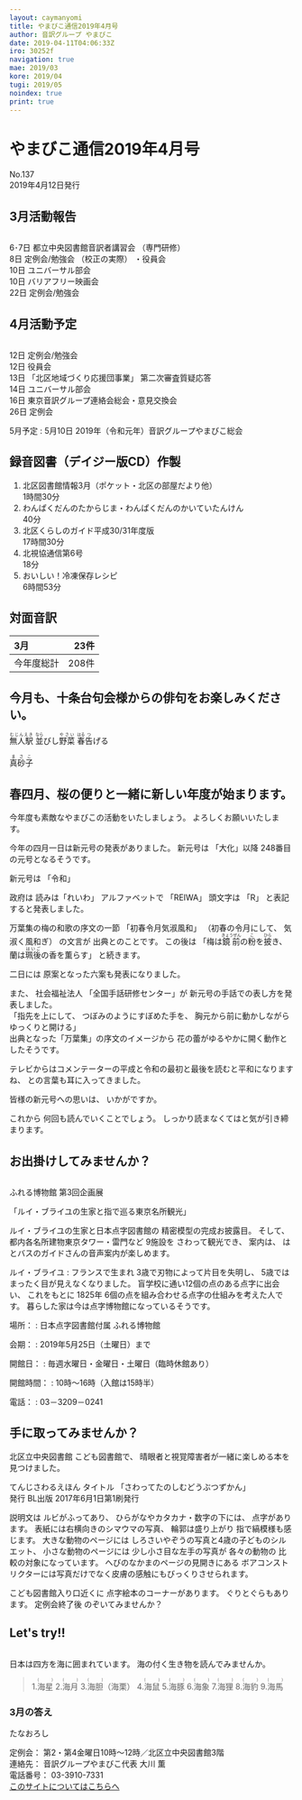 ```yaml
---
layout: caymanyomi
title: やまびこ通信2019年4月号
author: 音訳グループ やまびこ
date: 2019-04-11T04:06:33Z
iro: 30252f
navigation: true
mae: 2019/03
kore: 2019/04
tugi: 2019/05
noindex: true
print: true
---
```


# <span data-dur="3.945" data-begin="2.050" id="xmri_0001">やまびこ通信2019年4月号</span>

<span data-dur="2.559" data-begin="5.995" id="xmri_0002">No.137</span>  
<span data-dur="3.818" data-begin="8.554" id="xmri_0003">2019年4月12日発行</span>

## <span data-dur="2.61" data-begin="17.179" id="xmri_0006">3月活動報告</span>

<img class="migi" src="media/04/cut1.png" alt="" />

<span data-dur="1.396" data-begin="19.789" id="xmri_0007">6･7日</span>
<span data-dur="3.392" data-begin="21.185" id="xmri_0008">都立中央図書館音訳者講習会</span>
<span data-dur="1.562" data-begin="24.577" id="xmri_0009">（専門研修）</span>  
<span data-dur="0.978" data-begin="27.489" id="xmri_000B">8日</span>
<span data-dur="2.228" data-begin="28.467" id="xmri_000C">定例会/勉強会</span>
<span data-dur="1.596" data-begin="30.695" id="xmri_000D">（校正の実際）</span>
<span data-dur="2.213" data-begin="32.291" id="xmri_000E">・役員会</span>  
<span data-dur="0.961" data-begin="34.504" id="xmri_000F">10日</span>
<span data-dur="2.626" data-begin="35.465" id="xmri_0010">ユニバーサル部会</span>  
<span data-dur="0.961" data-begin="38.091" id="xmri_0011">10日</span>
<span data-dur="2.741" data-begin="39.052" id="xmri_0012">バリアフリー映画会</span>  
<span data-dur="1.366" data-begin="41.793" id="xmri_0013">22日</span>
<span data-dur="3.778" data-begin="43.159" id="xmri_0014">定例会/勉強会</span>

## <span data-dur="2.428" data-begin="46.937" id="xmri_0015">4月活動予定</span>

<img class="migi" src="media/04/cut2.png" alt="" />

<span data-dur="1.216" data-begin="49.365" id="xmri_0016">12日</span>
<span data-dur="3.078" data-begin="50.581" id="xmri_0017">定例会/勉強会</span>   
<span data-dur="1.217" data-begin="53.659" id="xmri_0018">12日</span>
<span data-dur="2.213" data-begin="54.876" id="xmri_0019">役員会</span>  
<span data-dur="1.332" data-begin="57.089" id="xmri_001A">13日</span>
<span data-dur="2.622" data-begin="58.421" id="xmri_001B">「北区地域づくり応援団事業」</span>
<span data-dur="3.584" data-begin="61.043" id="xmri_001C">第二次審査質疑応答</span>  
<span data-dur="1.174" data-begin="64.627" id="xmri_001D">14日</span>
<span data-dur="2.625" data-begin="65.801" id="xmri_001E">ユニバーサル部会</span>  
<span data-dur="1.337" data-begin="68.426" id="xmri_001F">16日</span>
<span data-dur="5.157" data-begin="69.763" id="xmri_0020">東京音訳グループ連絡会総会・意見交換会</span>  
<span data-dur="1.495" data-begin="74.920" id="xmri_0021">26日</span>
<span data-dur="2.089" data-begin="76.415" id="xmri_0022">定例会</span>

<span data-dur="2.022" data-begin="78.504" id="xmri_0023">5月予定</span>
: <span data-dur="1.452" data-begin="80.526" id="xmri_0024">5月10日</span> <span data-dur="1.579" data-begin="81.978" id="xmri_0025">2019年</span><span data-dur="1.443" data-begin="83.557" id="xmri_0026">（令和元年）</span><span data-dur="4.056" data-begin="85.000" id="xmri_0027">音訳グループやまびこ総会</span>

## <span data-dur="4.052" data-begin="89.056" id="xmri_0028">録音図書（デイジー版CD）作製</span>

1. <span data-dur="2.434" data-begin="95.413" id="xmri_002B">北区図書館情報3月</span><span data-dur="2.634" data-begin="97.847" id="xmri_002C">（ポケット・北区の部屋だより他）</span>  
<span data-dur="2.757" data-begin="100.481" id="xmri_002D">1時間30分</span>
2. <span data-dur="3.998" data-begin="103.935" id="xmri_002F">わんぱくだんのたからじま・わんぱくだんのかいていたんけん</span>  
<span data-dur="2.097" data-begin="107.933" id="xmri_0030">40分</span>
3. <span data-dur="4.242" data-begin="110.827" id="xmri_0032">北区くらしのガイド平成30/31年度版</span>  
<span data-dur="2.998" data-begin="115.069" id="xmri_0033">17時間30分</span>
4. <span data-dur="2.391" data-begin="118.840" id="xmri_0035">北視協通信第6号</span>  
<span data-dur="2.131" data-begin="121.231" id="xmri_0036">18分</span>
5. <span data-dur="2.489" data-begin="124.073" id="xmri_0038">おいしい！冷凍保存レシピ</span>  
<span data-dur="3.617" data-begin="126.562" id="xmri_0039">6時間53分</span>

## <span data-dur="2.022" data-begin="130.179" id="xmri_003A">対面音訳</span>

<span data-dur="1.145" data-begin="132.201" id="xmri_003B">3月</span>|<span data-dur="2.303" data-begin="133.346" id="xmri_003C">23件</span>
|:---|---:|
<span data-dur="1.603" data-begin="135.649" id="xmri_003D">今年度総計</span>|<span data-dur="3.041" data-begin="137.252" id="xmri_003E">208件</span>

## <span data-dur="1.193" data-begin="140.293" id="xmri_003F">今月も、</span><span data-dur="4.999" data-begin="141.486" id="xmri_0040">十条台句会様からの俳句をお楽しみください。</span>

<span data-dur="10.746" data-begin="146.485" id="xmri_0041"><ruby>無人駅<rt>むじんえき</rt></ruby> <ruby>並<rt>なら</rt></ruby>びし<ruby>野菜<rt>やさい</rt></ruby> <ruby>春<rt>はる</rt></ruby><ruby>告<rt>つ</rt></ruby>げる</span>

<span data-dur="2.527" data-begin="157.231" id="xmri_0047" class="haigo"><ruby>真砂子<rt>まさこ</rt></ruby></span>

## <span data-dur="1.453" data-begin="159.758" id="xmri_0048">春四月、</span><span data-dur="5.578" data-begin="161.211" id="xmri_0049">桜の便りと一緒に新しい年度が始まります。</span>

<span data-dur="4.962" data-begin="166.789" id="xmri_004A">今年度も素敵なやまびこの活動をいたしましょう。</span>
<span data-dur="3.495" data-begin="171.751" id="xmri_004B">よろしくお願いいたします。</span>

<span data-dur="5.266" data-begin="175.246" id="xmri_004C">今年の四月一日は新元号の発表がありました。</span>
<span data-dur="1.488" data-begin="180.512" id="xmri_004D">新元号は</span>
<span data-dur="1.547" data-begin="182.000" id="xmri_004E">「大化」以降</span>
<span data-dur="4.778" data-begin="183.547" id="xmri_004F">248番目の元号となるそうです。</span>

<span data-dur="1.488" data-begin="188.325" id="xmri_0050">新元号は</span>
<span data-dur="1.441" data-begin="189.813" id="xmri_0051">「令和」</span>

<span data-dur="1.12" data-begin="191.254" id="xmri_0052">政府は</span>
<span data-dur="1.572" data-begin="192.374" id="xmri_0053">読みは「れいわ」</span>
<span data-dur="1.366" data-begin="193.946" id="xmri_0054">アルファベットで</span>
<span data-dur="2.723" data-begin="195.312" id="xmri_0055">「REIWA」</span>
<span data-dur="1.325" data-begin="198.035" id="xmri_0056">頭文字は</span>
<span data-dur="0.892" data-begin="199.360" id="xmri_0057">「R」</span>
<span data-dur="3.7" data-begin="200.252" id="xmri_0058">と表記すると発表しました。</span>

<span data-dur="3.292" data-begin="203.952" id="xmri_0059">万葉集の梅の和歌の序文の一節</span>
<span data-dur="1.945" data-begin="207.244" id="xmri_005A">「初春令月</span><span data-dur="2.168" data-begin="209.189" id="xmri_005B">気淑風和」</span>
<span data-dur="1.945" data-begin="211.357" id="xmri_005C">（初春の令月にして、</span>
<span data-dur="2.168" data-begin="213.302" id="xmri_005D">気淑く風和ぎ）</span>
<span data-dur="1.339" data-begin="215.470" id="xmri_005E">の文言が</span>
<span data-dur="3.135" data-begin="216.809" id="xmri_005F">出典とのことです。</span>
<span data-dur="1.253" data-begin="219.944" id="xmri_0060">この後は</span>
<span data-dur="2.6" data-begin="221.197" id="xmri_0061">「梅は<ruby>鏡前<rt>きょうぜん</rt></ruby>の<ruby>粉<rt>こ</rt></ruby>を<ruby>披<rt>ひら</rt></ruby>き、</span>
<span data-dur="2.795" data-begin="223.797" id="xmri_0062">蘭は<ruby>珮後<rt>はいご</rt></ruby>の香を薫らす」</span>
<span data-dur="2.843" data-begin="226.592" id="xmri_0063">と続きます。</span>

<span data-dur="1.215" data-begin="229.435" id="xmri_0064">二日には</span>
<span data-dur="4.795" data-begin="230.650" id="xmri_0065">原案となった六案も発表になりました。</span>

<span data-dur="0.852" data-begin="235.445" id="xmri_0066">また、</span>
<span data-dur="1.832" data-begin="236.297" id="xmri_0067">社会福祉法人</span>
<span data-dur="2.441" data-begin="238.129" id="xmri_0068">「全国手話研修センター」が</span>
<span data-dur="4.933" data-begin="240.570" id="xmri_0069">新元号の手話での表し方を発表しました。</span>  
<span data-dur="1.784" data-begin="245.503" id="xmri_006A">「指先を上にして、</span>
<span data-dur="2.247" data-begin="247.287" id="xmri_006B">つぼみのようにすぼめた手を、</span>
<span data-dur="4.175" data-begin="249.534" id="xmri_006C">胸元から前に動かしながらゆっくりと開ける」</span>  
<span data-dur="3.702" data-begin="253.709" id="xmri_006D">出典となった「万葉集」の序文のイメージから</span>
<span data-dur="5.219" data-begin="257.411" id="xmri_006E">花の蕾がゆるやかに開く動作としたそうです。</span>

<span data-dur="6.857" data-begin="262.630" id="xmri_006F">テレビからはコメンテーターの平成と令和の最初と最後を読むと平和になりますね、</span>
<span data-dur="3.705" data-begin="269.487" id="xmri_0070">との言葉も耳に入ってきました。</span>

<span data-dur="2.633" data-begin="273.192" id="xmri_0071">皆様の新元号への思いは、</span>
<span data-dur="3.478" data-begin="275.825" id="xmri_0072">いかがですか。</span>

<span data-dur="1.047" data-begin="279.303" id="xmri_0073">これから</span>
<span data-dur="3.211" data-begin="280.350" id="xmri_0074">何回も読んでいくことでしょう。</span>
<span data-dur="5.125" data-begin="283.561" id="xmri_0075">しっかり読まなくてはと気が引き締まります。</span>

## <span data-dur="3.265" data-begin="288.686" id="xmri_0076">お出掛けしてみませんか？</span>

<img class="migi" src="media/04/cut3.png" alt="" />

<span data-dur="1.673" data-begin="291.951" id="xmri_0077">ふれる博物館</span>
<span data-dur="2.438" data-begin="293.624" id="xmri_0078">第3回企画展</span>

<span data-dur="4.919" data-begin="296.062" id="xmri_0079">「ルイ・ブライユの生家と指で巡る東京名所観光」</span>

<span data-dur="3.653" data-begin="300.981" id="xmri_007A">ルイ・ブライユの生家と日本点字図書館の</span>
<span data-dur="4.075" data-begin="304.634" id="xmri_007B">精密模型の完成お披露目。</span>
<span data-dur="0.971" data-begin="308.709" id="xmri_007C">そして、</span>
<span data-dur="4.235" data-begin="309.680" id="xmri_007D">都内各名所建物東京タワー・雷門など</span>
<span data-dur="1.323" data-begin="313.915" id="xmri_007E">9施設を</span>
<span data-dur="1.847" data-begin="315.238" id="xmri_007F">さわって観光でき、</span>
<span data-dur="1.15" data-begin="317.085" id="xmri_0080">案内は、</span>
<span data-dur="4.826" data-begin="318.235" id="xmri_0081">はとバスのガイドさんの音声案内が楽しめます。</span>

<span data-dur="1.798" data-begin="323.061" id="xmri_0082">ルイ・ブライユ</span>
: <span data-dur="1.511" data-begin="324.859" id="xmri_0083">フランスで生まれ</span> <span data-dur="3.741" data-begin="326.370" id="xmri_0084">3歳で刃物によって片目を失明し、</span> <span data-dur="4.306" data-begin="330.111" id="xmri_0085">5歳ではまったく目が見えなくなりました。</span> <span data-dur="4.231" data-begin="334.417" id="xmri_0086">盲学校に通い12個の点のある点字に出会い、</span> <span data-dur="1.292" data-begin="338.648" id="xmri_0087">これをもとに</span> <span data-dur="2" data-begin="339.940" id="xmri_0088">1825年</span> <span data-dur="5.042" data-begin="341.940" id="xmri_0089">6個の点を組み合わせる点字の仕組みを考えた人です。</span> <span data-dur="5.847" data-begin="346.982" id="xmri_008A">暮らした家は今は点字博物館になっているそうです。</span>

<span data-dur="0.967" data-begin="352.829" id="xmri_008B">場所：</span>
: <span data-dur="2.377" data-begin="353.796" id="xmri_008C">日本点字図書館付属</span> <span data-dur="2.173" data-begin="356.173" id="xmri_008D">ふれる博物館</span>

<span data-dur="0.96" data-begin="358.346" id="xmri_008E">会期：</span>
: <span data-dur="3.025" data-begin="359.306" id="xmri_008F">2019年5月25日</span><span data-dur="1.829" data-begin="362.331" id="xmri_0090">（土曜日）まで</span>

<span data-dur="1.201" data-begin="364.160" id="xmri_0091">開館日：</span>
: <span data-dur="3.325" data-begin="365.361" id="xmri_0092">毎週水曜日・金曜日・土曜日</span><span data-dur="2.167" data-begin="368.686" id="xmri_0093">（臨時休館あり）</span>

<span data-dur="1.477" data-begin="370.853" id="xmri_0094">開館時間：</span>
: <span data-dur="1.793" data-begin="372.330" id="xmri_0095">10時～16時</span><span data-dur="2.388" data-begin="374.123" id="xmri_0096">（入館は15時半）</span>

<span data-dur="1.005" data-begin="376.511" id="xmri_0097">電話：</span>
: <span data-dur="4.557" data-begin="377.516" id="xmri_0098">03－3209－0241</span>

## <span data-dur="3.155" data-begin="382.073" id="xmri_0099">手に取ってみませんか？</span>

<span data-dur="2.144" data-begin="385.228" id="xmri_009A">北区立中央図書館</span>
<span data-dur="1.605" data-begin="387.372" id="xmri_009B">こども図書館で、</span>
<span data-dur="6.049" data-begin="388.977" id="xmri_009C">晴眼者と視覚障害者が一緒に楽しめる本を見つけました。</span>

<span data-dur="1.647" data-begin="395.026" id="xmri_009D">てんじさわるえほん</span>
<span data-dur="1.052" data-begin="396.673" id="xmri_009E">タイトル</span>
<span data-dur="2.419" data-begin="397.725" id="xmri_009F">「さわってたのしむどうぶつずかん」</span>  
<span data-dur="2.131" data-begin="400.144" id="xmri_00A0">発行 BL出版</span>
<span data-dur="4.831" data-begin="402.275" id="xmri_00A1">2017年6月1日第1刷発行</span>

<span data-dur="1.464" data-begin="407.106" id="xmri_00A2">説明文は</span>
<span data-dur="1.561" data-begin="408.570" id="xmri_00A3">ルビがふってあり、</span>
<span data-dur="2.929" data-begin="410.131" id="xmri_00A4">ひらがなやカタカナ・数字の下には、</span>
<span data-dur="2.35" data-begin="413.060" id="xmri_00A5">点字があります。</span>
<span data-dur="3.678" data-begin="415.410" id="xmri_00A6">表紙には右横向きのシマウマの写真、</span>
<span data-dur="1.79" data-begin="419.088" id="xmri_00A7">輪郭は盛り上がり</span>
<span data-dur="3.179" data-begin="420.878" id="xmri_00A8">指で縞模様も感じます。</span>
<span data-dur="2.25" data-begin="424.057" id="xmri_00A9">大きな動物のページには</span>
<span data-dur="4.514" data-begin="426.307" id="xmri_00AA">しろさいやぞうの写真と4歳の子どものシルエット、</span>
<span data-dur="2.27" data-begin="430.821" id="xmri_00AB">小さな動物のページには</span>
<span data-dur="2.748" data-begin="433.091" id="xmri_00AC">少し小さ目な左手の写真が</span>
<span data-dur="1.726" data-begin="435.839" id="xmri_00AD">各々の動物の</span>
<span data-dur="3.676" data-begin="437.565" id="xmri_00AE">比較の対象になっています。</span>
<span data-dur="2.803" data-begin="441.241" id="xmri_00AF">へびのなかまのページの見開きにある</span>
<span data-dur="7.666" data-begin="444.044" id="xmri_00B0">ボアコンストリクターには写真だけでなく皮膚の感触にもびっくりさせられます。</span>

<span data-dur="2.652" data-begin="451.710" id="xmri_00B1">こども図書館入り口近くに</span>
<span data-dur="3.221" data-begin="454.362" id="xmri_00B2">点字絵本のコーナーがあります。</span>
<span data-dur="2.687" data-begin="457.583" id="xmri_00B3">ぐりとぐらもあります。</span>
<span data-dur="1.797" data-begin="460.270" id="xmri_00B4">定例会終了後</span>
<span data-dur="4.116" data-begin="462.067" id="xmri_00B5">のぞいてみませんか？</span>

## <span data-dur="1.749" data-begin="466.183" id="xmri_00B6">Let's try!!</span>

<img class="migi" src="media/04/cut4.png" alt="" />

<span data-dur="4.714" data-begin="467.932" id="xmri_00B7">日本は四方を海に囲まれています。</span>
<span data-dur="4.853" data-begin="472.646" id="xmri_00B8">海の付く生き物を読んでみませんか。</span>

<blockquote markdown="1">
1.<ruby>海星<rt>(　　　)</rt></ruby>  
2.<ruby>海月<rt>(　　　)</rt></ruby>  
3.<ruby>海胆<rt>(　　　)</rt></ruby>（海栗）  
4.<ruby>海鼠<rt>(　　　)</rt></ruby>  
5.<ruby>海豚<rt>(　　　)</rt></ruby>  
6.<ruby>海象<rt>(　　　)</rt></ruby>  
7.<ruby>海狸<rt>(　　　)</rt></ruby>  
8.<ruby>海豹<rt>(　　　)</rt></ruby>  
9.<ruby>海馬<rt>(　　　)</rt></ruby>
</blockquote>

### <span data-dur="2.092" data-begin="480.383" id="xmri_00BA">3月の答え</span>

<span data-dur="2.748" data-begin="482.475" id="xmri_00BB">たなおろし</span>
<img class="naka" src="media/04/201903kotae.png" alt="" />

<span data-dur="1.24" data-begin="485.223" id="xmri_00BC">定例会：</span>
<span data-dur="6.509" data-begin="486.463" id="xmri_00BD">第2・第4金曜日10時～12時／北区立中央図書館3階</span>  
<span data-dur="1.297" data-begin="492.972" id="xmri_00BE">連絡先：</span>
<span data-dur="4.029" data-begin="494.269" id="xmri_00BF">音訳グループやまびこ代表 大川 薫</span>  
<span data-dur="1.492" data-begin="498.298" id="xmri_00C0">電話番号：</span>
<span data-dur="3.701" data-begin="499.790" id="xmri_00C1">03-3910-7331</span>  
<span data-dur="2.379" data-begin="503.491" id="xmri_00C2"><a href="mailto:ymbk2016ml@gmail.com?Subject=やまびこウェブサイトについて" data-dur="2.197" data-begin="505.870" id="xmri_00C3">このサイトについてはこちらへ</a></span>

